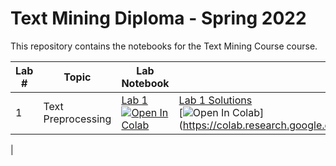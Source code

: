#  Text Mining Diploma - Spring 2022
This repository contains the notebooks for the Text Mining Course course.

| Lab <br /> # | Topic | Lab <br /> Notebook | Exercise <br /> Solutions Notebook |
| --- | ----------- | ----- |----- |
| 1 | Text Preprocessing| [Lab 1](https://github.com/marwagaser/Text_Mining_Diploma/blob/main/Lab1/Text_Mining_Lab_1_.ipynb) <br /> [![Open In Colab](https://colab.research.google.com/assets/colab-badge.svg)](https://colab.research.google.com/github/marwagaser/Text_Mining_Diploma/blob/main/Lab1/Text_Mining_Lab_1_.ipynb) | [Lab 1 Solutions](https://github.com/marwagaser/Text_Mining_Diploma/blob/main/Lab1/Text_Mining_Lab_1_Solution.ipynb) <br /> [![Open In Colab](https://colab.research.google.com/assets/colab-badge.svg)] (https://colab.research.google.com/github/marwagaser/Text_Mining_Diploma/blob/main/Lab1/Text_Mining_Lab_1_Solution.ipynb)
|
